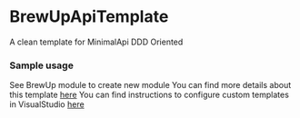 # BrewUpApiTemplate
A clean template for MinimalApi DDD Oriented

### Sample usage ###
See BrewUp module to create new module
You can find more details about this template [here](https://www.intre.it/2022/03/15/net-6-incontra-ddd/)
You can find instructions to configure custom templates in VisualStudio [here](https://docs.microsoft.com/en-us/visualstudio/ide/customizing-project-and-item-templates?view=vs-2022)
